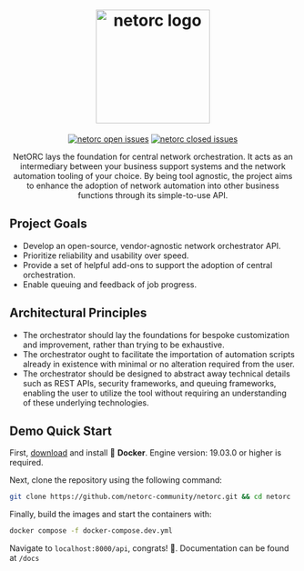 <h1 align="center">
    <img alt="netorc logo" src="https://avatars.githubusercontent.com/u/130744316?s=200&v=4" width="200"/>
</h1>

<p align="center"><a href="https://github.com/netorc-community/netorc/issues" 
><img src="https://img.shields.io/github/issues/netorc-community/netorc.svg" alt="netorc open issues" /></a>&nbsp;<a href="https://github.com/netorc-community/netorc/issues?q=is%3Aissue+is%3Aclosed+" 
><img src="https://img.shields.io/github/issues-closed/netorc-community/netorc.svg" alt="netorc closed issues" /></a></p>
<p align="center">NetORC lays the foundation for central network orchestration. It acts as an intermediary between your business support systems and the network automation tooling of your choice. By being tool agnostic, the project aims to enhance the adoption of network automation into other business functions through its simple-to-use API.</p>


## Project Goals

- Develop an open-source, vendor-agnostic network orchestrator API.
- Prioritize reliability and usability over speed.
- Provide a set of helpful add-ons to support the adoption of central orchestration.
- Enable queuing and feedback of job progress.

## Architectural Principles

- The orchestrator should lay the foundations for bespoke customization and improvement, rather than trying to be exhaustive.
- The orchestrator ought to facilitate the importation of automation scripts already in existence with minimal or no alteration required from the user.
- The orchestrator should be designed to abstract away technical details such as REST APIs, security frameworks, and queuing frameworks, enabling the user to utilize the tool without requiring an understanding of these underlying technologies.

## Demo Quick Start

First, [download](https://docs.docker.com/get-docker/) and install 🐳 **Docker**. Engine version: 19.03.0 or higher is required.

Next, clone the repository using the following command: 
```bash
git clone https://github.com/netorc-community/netorc.git && cd netorc
```

Finally, build the images and start the containers with:
```bash
docker compose -f docker-compose.dev.yml
```

Navigate to `localhost:8000/api`, congrats! 🎉. Documentation can be found at `/docs`